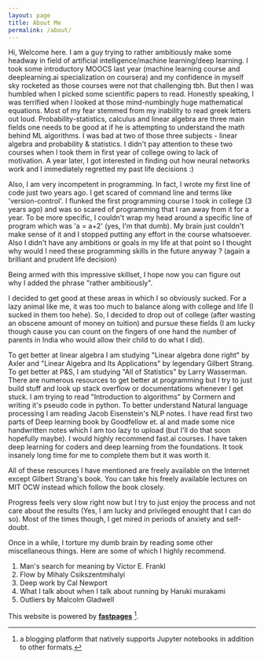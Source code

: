 ```yaml
---
layout: page
title: About Me
permalink: /about/
---
```


Hi, Welcome here. I am a guy trying to rather ambitiously make some headway in field of artificial intelligence/machine learning/deep learning. I took some introductory MOOCS
last year (machine learning course and deeplearning.ai specialization on coursera) and my confidence in myself sky rocketed as those courses were not that challenging tbh. But then I was humbled when I picked some scientific papers to read. Honestly speaking, I was terrified when I looked at those mind-numbingly huge mathematical equations. Most of my fear stemmed from my inability to read greek letters out loud. Probability-statistics, calculus and linear algebra are three main fields one needs to be good at if he is attempting to understand the math behind ML algorithms. I was bad at two of those three subjects - linear algebra and probability & statistics. I didn't pay attention to these two courses when I took them in first year of college owing to lack of motivation. A year later, I got interested in finding out how neural networks work and I immediately regretted my past life decisions :)

Also, I am very incompetent in programming. In fact, I wrote my first line of code just two years ago. I get scared of command line and terms like 'version-control'. I flunked the first programming course I took in college (3 years ago) and was so scared of programming that I ran away from it for a year. To be more specific, I couldn't wrap my head around a specific line of program which was 'a = a+2' (yes, I'm that dumb). My brain just couldn't make sense of it and I stopped putting any effort in the course whatsoever. Also I didn't have any ambitions or goals in my life at that point so I thought why would I need these programming skills in the future anyway ? (again a brilliant and prudent life decision)

Being armed with this impressive skillset, I hope now you can figure out why I added the phrase "rather ambitiously". 

I decided to get good at these areas in which I so obviously sucked. For a lazy animal like me, it was too much to balance along with college and life (I sucked in them too hehe). So, I decided to drop out of college (after wasting an obscene amount of money on tuition) and pursue these fields (I am lucky though cause you can count on the fingers of one hand the number of parents in India who would allow their child to do what I did).

To get better at linear algebra I am studying "Linear algebra done right" by Axler and "Linear Algebra and Its Applications" by legendary Gilbert Strang.
To get better at P&S, I am studying "All of Statistics" by Larry Wasserman.
There are numerous resources to get better at programming but I try to just build stuff and look up stack overflow or documentations whenever I get stuck. I am trying to read "Introduction to algorithms" by Cormern and writing it's pseudo code in python. 
To better understand Natural language processing I am reading Jacob Eisenstein's NLP notes. 
I have read first two parts of Deep learning book by Goodfellow et. al and made some nice handwritten notes which I am too lazy to upload (but I'll do that soon hopefully maybe).
I would highly recommend fast.ai courses. I have taken deep learning for coders and deep learning from the foundations. It took insanely long time for me to complete them but it was worth it.

All of these resources I have mentioned are freely available on the Internet except Gilbert Strang's book. You can take his freely available lectures on MIT OCW instead which follow the book closely.

Progress feels very slow right now but I try to just enjoy the process and not care about the results (Yes, I am lucky and privileged enought that I can do so). Most of the times though, I get mired in periods of anxiety and self-doubt. 

Once in a while, I torture my dumb brain by reading some other miscellaneous things. Here are some of which I highly recommend.
1. Man's search for meaning by Victor E. Frankl
2. Flow by Mihaly Csikszentmihalyi 
3. Deep work by Cal Newport
4. What I talk about when I talk about running by Haruki murakami
5. Outliers by Malcolm Gladwell

This website is powered by **[fastpages](https://github.com/fastai/fastpages)** [^1].



[^1]:a blogging platform that natively supports Jupyter notebooks in addition to other formats.
